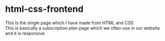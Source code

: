 # html-css-frontend
This is the single page which I have made from HTML and CSS  
This is basically a subscription plan page which we often use in our website and it is responsive
